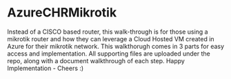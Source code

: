 # AzureCHRMikrotik
Instead of a CISCO based router, this walk-through is for those using a mikrotik router and how they can leverage a Cloud Hosted VM created in Azure for their mikrotik network. This walkthorugh comes in 3 parts for easy access and implementation. All supporting files are uploaded under the repo, along with a document walkthrough of each step. Happy Implementation - Cheers :)
